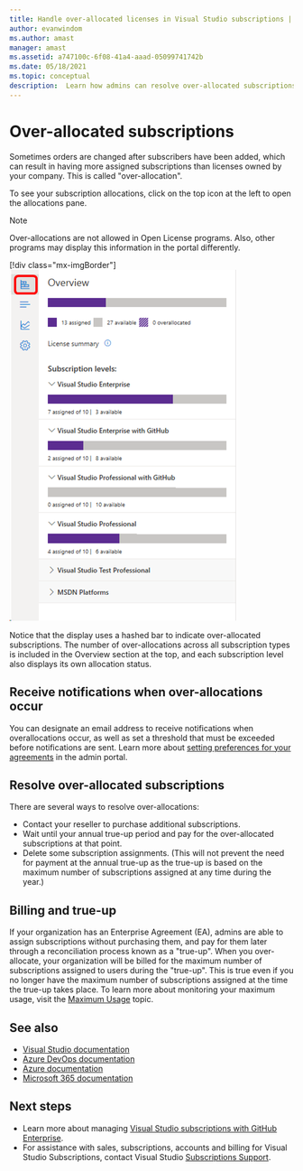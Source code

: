 ```yaml
---
title: Handle over-allocated licenses in Visual Studio subscriptions | Microsoft Docs
author: evanwindom
ms.author: amast
manager: amast
ms.assetid: a747100c-6f08-41a4-aaad-05099741742b
ms.date: 05/18/2021
ms.topic: conceptual
description:  Learn how admins can resolve over-allocated subscriptions
---
```


# Over-allocated subscriptions
Sometimes orders are changed after subscribers have been added, which can result in having more assigned subscriptions than licenses owned by your company. This is called "over-allocation".  

To see your subscription allocations, click on the top icon at the left to open the allocations pane.  

> [!NOTE]
> Over-allocations are not allowed in Open License programs.  Also, other programs may display this information in the portal differently.
>
> [!div class="mx-imgBorder"]
> ![Notice of Over-claimed Subscriptions](_img/over-claimed/over-claimed-alert.png "The number of over-allocations is listed in the overview, and is represented by the hashed bar on the graph for each subscription type.")

Notice that the display uses a hashed bar to indicate over-allocated subscriptions.  The number of over-allocations across all subscription types is included in the Overview section at the top, and each subscription level also displays its own allocation status.  

## Receive notifications when over-allocations occur
You can designate an email address to receive notifications when overallocations occur, as well as set a threshold that must be exceeded before notifications are sent.  Learn more about [setting preferences for your agreements](admin-preferences.md) in the admin portal.

## Resolve over-allocated subscriptions
There are several ways to resolve over-allocations:
- Contact your reseller to purchase additional subscriptions.
- Wait until your annual true-up period and pay for the over-allocated subscriptions at that point. 
- Delete some subscription assignments.  (This will not prevent the need for payment at the annual true-up as the true-up is based on the maximum number of subscriptions assigned at any time during the year.)

## Billing and true-up
If your organization has an Enterprise Agreement (EA), admins are able to assign subscriptions without purchasing them, and pay for them later through a reconciliation process known as a "true-up".  When you over-allocate, your organization will be billed for the maximum number of subscriptions assigned to users during the "true-up".  This is true even if you no longer have the maximum number of subscriptions assigned at the time the true-up takes place.  To learn more about monitoring your maximum usage, visit the [Maximum Usage](maximum-usage.md) topic.


## See also
- [Visual Studio documentation](/visualstudio/)
- [Azure DevOps documentation](/azure/devops/)
- [Azure documentation](/azure/)
- [Microsoft 365 documentation](/microsoft-365/)

## Next steps
- Learn more about managing [Visual Studio subscriptions with GitHub Enterprise](assign-github.md).
- For assistance with sales, subscriptions, accounts and billing for Visual Studio Subscriptions, contact Visual Studio [Subscriptions Support](https://aka.ms/vsadminhelp).